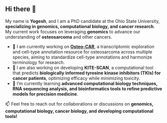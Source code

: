 ## Hi there 👋
My name is **Yogesh**, and I am a PhD candidate at the Ohio State University, **specializing in genomics, computational biology, and cancer research**. My current work focuses on leveraging **genomics** to advance our understanding of **osteosarcoma** and other cancers.  
- 🔭 I am currently working on [**Osteo-CAR**](https://github.com/kidcancerlab/Osteo_atlas), a transcriptomic exploration and cell-type annotation resource for osteosarcoma across multiple species, aiming to standardize cell-type annotations and harmonize terminology for research.
- 🔭 I am also working on developing **KITE-SCAN**, a computational tool that predicts **biologically informed tyrosine kinase inhibitors (TKIs) for cancer patients**, optimizing efficacy while minimizing toxicity.   
- 🌱 I’m currently learning **advanced computational biology techniques, RNA sequencing analysis, and bioinformatics tools to refine predictive models for precision medicine**.  

📫 Feel free to reach out for collaborations or discussions on **genomics, computational biology, cancer biology, and developing computational tools!**  

  
<!--
**YogiBud/YogiBud** is a ✨ _special_ ✨ repository because its `README.md` (this file) appears on your GitHub profile.

Here are some ideas to get you started:

- 🔭 I’m currently working on ...
- 🌱 I’m currently learning ...
- 👯 I’m looking to collaborate on ...
- 🤔 I’m looking for help with ...
- 💬 Ask me about ...
- 📫 How to reach me: ...
- 😄 Pronouns: ...
- ⚡ Fun fact: ...
-->

